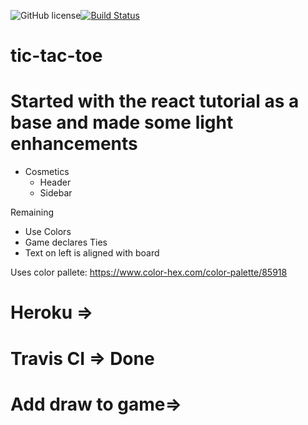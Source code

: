 ![GitHub license](https://img.shields.io/badge/license-MIT-blue.svg)[![Build Status](https://travis-ci.com/ZackBorton/tic-tac-toe.svg?token=jZNcj1bJUCyLgrR7QyUU&branch=master)](https://travis-ci.com/ZackBorton/tic-tac-toe)

# tic-tac-toe

# Started with the react tutorial as a base and made some light enhancements
* Cosmetics
    * Header
    * Sidebar

Remaining
* Use Colors
* Game declares Ties
* Text on left is aligned with board

Uses color pallete: https://www.color-hex.com/color-palette/85918

# Heroku => 
# Travis CI => Done
# Add draw to game=> 


